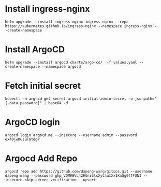 # Install ingress-nginx

```
helm upgrade --install ingress-nginx ingress-nginx --repo https://kubernetes.github.io/ingress-nginx --namespace ingress-nginx --create-namespace
```

# Install ArgoCD

```
helm upgrade --install argocd charts/argo-cd/  -f values.yaml --create-namespace --namespace argocd
```

# Fetch initial secret

```
kubectl -n argocd get secret argocd-initial-admin-secret -o jsonpath="{.data.password}" | base64 -d
```

# ArgoCD login

```
argocd login argocd.me --insecure --username admin --password ex4DjwKusulGtdgY
```

# Argocd Add Repo

```
argocd repo add https://github.com/dapeng-wang/gitops.git --username dapeng-wang --password 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 --insecure-skip-server-verification --upsert
```